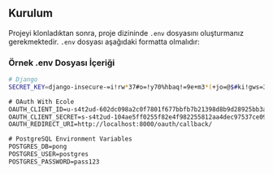 ## Kurulum

Projeyi klonladıktan sonra, proje dizininde `.env` dosyasını oluşturmanız gerekmektedir. `.env` dosyası aşağıdaki formatta olmalıdır:

### Örnek .env Dosyası İçeriği

```bash
# Django
SECRET_KEY=django-insecure-=i!rw*37#o=!y70%hbaq!=9e+m3*(+jo=@$#ki!gws=3p5oikr

# OAuth With Ecole
OAUTH_CLIENT_ID=u-s4t2ud-602dc098a2c0f7801f677bbfb7b21398d8b9d28925bb3a4af2f15f0e120fa407
OAUTH_CLIENT_SECRET=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
OAUTH_REDIRECT_URI=http://localhost:8000/oauth/callback/

# PostgreSQL Environment Variables
POSTGRES_DB=pong
POSTGRES_USER=postgres
POSTGRES_PASSWORD=pass123
